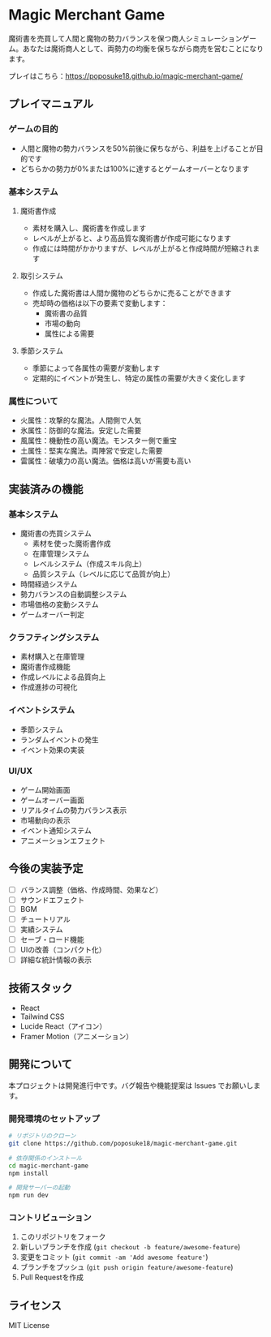 # Magic Merchant Game
魔術書を売買して人間と魔物の勢力バランスを保つ商人シミュレーションゲーム。あなたは魔術商人として、両勢力の均衡を保ちながら商売を営むことになります。

プレイはこちら：https://poposuke18.github.io/magic-merchant-game/

## プレイマニュアル
### ゲームの目的
- 人間と魔物の勢力バランスを50%前後に保ちながら、利益を上げることが目的です
- どちらかの勢力が0%または100%に達するとゲームオーバーとなります

### 基本システム
1. 魔術書作成
   - 素材を購入し、魔術書を作成します
   - レベルが上がると、より高品質な魔術書が作成可能になります
   - 作成には時間がかかりますが、レベルが上がると作成時間が短縮されます

2. 取引システム
   - 作成した魔術書は人間か魔物のどちらかに売ることができます
   - 売却時の価格は以下の要素で変動します：
     - 魔術書の品質
     - 市場の動向
     - 属性による需要

3. 季節システム
   - 季節によって各属性の需要が変動します
   - 定期的にイベントが発生し、特定の属性の需要が大きく変化します

### 属性について
- 火属性：攻撃的な魔法。人間側で人気
- 氷属性：防御的な魔法。安定した需要
- 風属性：機動性の高い魔法。モンスター側で重宝
- 土属性：堅実な魔法。両陣営で安定した需要
- 雷属性：破壊力の高い魔法。価格は高いが需要も高い

## 実装済みの機能
### 基本システム
- 魔術書の売買システム
  - 素材を使った魔術書作成
  - 在庫管理システム
  - レベルシステム（作成スキル向上）
  - 品質システム（レベルに応じて品質が向上）
- 時間経過システム
- 勢力バランスの自動調整システム
- 市場価格の変動システム
- ゲームオーバー判定

### クラフティングシステム
- 素材購入と在庫管理
- 魔術書作成機能
- 作成レベルによる品質向上
- 作成進捗の可視化

### イベントシステム
- 季節システム
- ランダムイベントの発生
- イベント効果の実装

### UI/UX
- ゲーム開始画面
- ゲームオーバー画面
- リアルタイムの勢力バランス表示
- 市場動向の表示
- イベント通知システム
- アニメーションエフェクト

## 今後の実装予定
- [ ] バランス調整（価格、作成時間、効果など）
- [ ] サウンドエフェクト
- [ ] BGM
- [ ] チュートリアル
- [ ] 実績システム
- [ ] セーブ・ロード機能
- [ ] UIの改善（コンパクト化）
- [ ] 詳細な統計情報の表示

## 技術スタック
- React
- Tailwind CSS
- Lucide React（アイコン）
- Framer Motion（アニメーション）

## 開発について
本プロジェクトは開発進行中です。バグ報告や機能提案は Issues でお願いします。

### 開発環境のセットアップ
```bash
# リポジトリのクローン
git clone https://github.com/poposuke18/magic-merchant-game.git

# 依存関係のインストール
cd magic-merchant-game
npm install

# 開発サーバーの起動
npm run dev
```

### コントリビューション
1. このリポジトリをフォーク
2. 新しいブランチを作成 (`git checkout -b feature/awesome-feature`)
3. 変更をコミット (`git commit -am 'Add awesome feature'`)
4. ブランチをプッシュ (`git push origin feature/awesome-feature`)
5. Pull Requestを作成

## ライセンス
MIT License